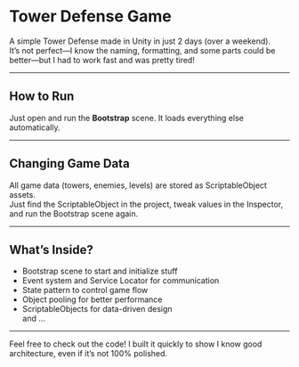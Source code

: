 # Tower Defense Game

A simple Tower Defense made in Unity in just 2 days (over a weekend).  
It’s not perfect—I know the naming, formatting, and some parts could be better—but I had to work fast and was pretty tired!

---

## How to Run

Just open and run the **Bootstrap** scene. It loads everything else automatically.

---

## Changing Game Data

All game data (towers, enemies, levels) are stored as ScriptableObject assets.  
Just find the ScriptableObject in the project, tweak values in the Inspector, and run the Bootstrap scene again.

---

## What’s Inside?

- Bootstrap scene to start and initialize stuff  
- Event system and Service Locator for communication  
- State pattern to control game flow  
- Object pooling for better performance  
- ScriptableObjects for data-driven design  
and ...
---

Feel free to check out the code! I built it quickly to show I know good architecture, even if it’s not 100% polished.
